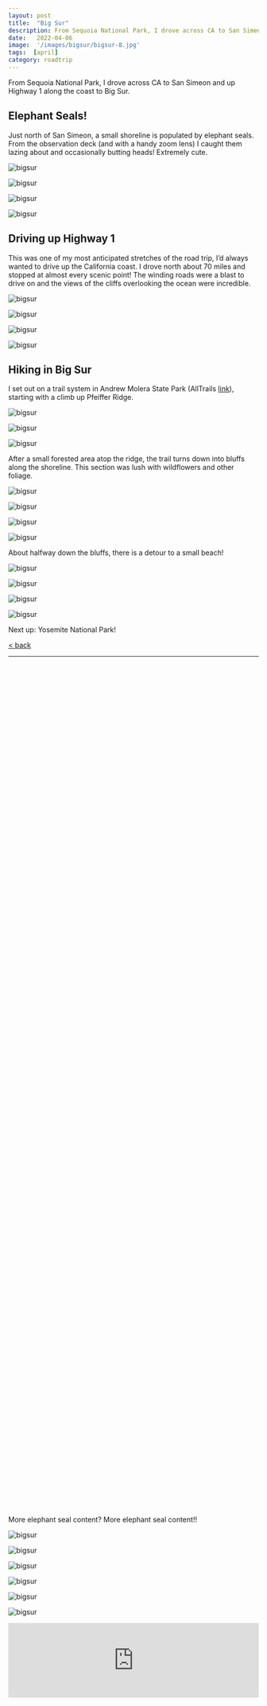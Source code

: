 ```yaml
---
layout: post
title:  "Big Sur"
description: From Sequoia National Park, I drove across CA to San Simeon and up Highway 1 along the coast to Big Sur.
date:   2022-04-06
image:  '/images/bigsur/bigsur-8.jpg'
tags:  [april]
category: roadtrip
---
```


From Sequoia National Park, I drove across CA to San Simeon and up Highway 1 along the coast to Big Sur.

## Elephant Seals!

Just north of San Simeon, a small shoreline is populated by elephant seals. From the observation deck (and with a handy zoom lens) I caught them lazing about and occasionally butting heads! Extremely cute.

![bigsur]({{site.baseurl}}/images/bigsur/bigsur-1.jpg#wide)

![bigsur]({{site.baseurl}}/images/bigsur/bigsur-2.jpg#wide)

![bigsur]({{site.baseurl}}/images/bigsur/bigsur-3.jpg#wide)

![bigsur]({{site.baseurl}}/images/bigsur/bigsur-4.jpg#wide)

## Driving up Highway 1

This was one of my most anticipated stretches of the road trip, I’d always wanted to drive up the California coast. I drove north about 70 miles and stopped at almost every scenic point! The winding roads were a blast to drive on and the views of the cliffs overlooking the ocean were incredible.

![bigsur]({{site.baseurl}}/images/bigsur/bigsur-5.jpg#wide)

![bigsur]({{site.baseurl}}/images/bigsur/bigsur-6.jpg#wide)

![bigsur]({{site.baseurl}}/images/bigsur/bigsur-7.jpg#wide)

![bigsur]({{site.baseurl}}/images/bigsur/bigsur-8.jpg#wide)

## Hiking in Big Sur

I set out on a trail system in Andrew Molera State Park (AllTrails <a href="https://www.alltrails.com/explore/trail/us/california/creamery-meadow-bluffs-panorama-and-ridge-trail-loop">link</a>), starting with a climb up Pfeiffer Ridge.

![bigsur]({{site.baseurl}}/images/bigsur/bigsur-9.jpg#wide)

![bigsur]({{site.baseurl}}/images/bigsur/bigsur-10.jpg#wide)

![bigsur]({{site.baseurl}}/images/bigsur/bigsur-11.jpg#wide)

After a small forested area atop the ridge, the trail turns down into bluffs along the shoreline. This section was lush with wildflowers and other foliage.

![bigsur]({{site.baseurl}}/images/bigsur/bigsur-12.jpg#wide)

![bigsur]({{site.baseurl}}/images/bigsur/bigsur-13.jpg#wide)

![bigsur]({{site.baseurl}}/images/bigsur/bigsur-14.jpg)

![bigsur]({{site.baseurl}}/images/bigsur/bigsur-15.jpg#wide)

About halfway down the bluffs, there is a detour to a small beach!

![bigsur]({{site.baseurl}}/images/bigsur/bigsur-16.jpg#wide)

![bigsur]({{site.baseurl}}/images/bigsur/bigsur-17.jpg#wide)

![bigsur]({{site.baseurl}}/images/bigsur/bigsur-18.jpg#wide)

![bigsur]({{site.baseurl}}/images/bigsur/bigsur-19.jpg#wide)

Next up: Yosemite National Park!

<a href="{{site.baseurl}}/roadtrip">&lt; back</a>

***

&nbsp;  
&nbsp;  
&nbsp;  
&nbsp;  
&nbsp;  
&nbsp;  
&nbsp;  
&nbsp;  
&nbsp;  
&nbsp;  
&nbsp;  
&nbsp;  
&nbsp;  
&nbsp;  
&nbsp;  
&nbsp;  
&nbsp;  
&nbsp;  
&nbsp;  
&nbsp;  
&nbsp;  
&nbsp;  
&nbsp;  
&nbsp;  
&nbsp;  
&nbsp;  
&nbsp;  
&nbsp;  
&nbsp;  
&nbsp;  
&nbsp;  
&nbsp;  
&nbsp;  
&nbsp;  
&nbsp;  
&nbsp;  
&nbsp;  
&nbsp;  
&nbsp;  
&nbsp;  
&nbsp;  
&nbsp;  
&nbsp;  
&nbsp;  
&nbsp;  
&nbsp;  
&nbsp;  
&nbsp;  
&nbsp;  
&nbsp;  
&nbsp;  
&nbsp;  
&nbsp;  
&nbsp;  
&nbsp;  
&nbsp;  
&nbsp;  
&nbsp;  
&nbsp;  
&nbsp;  
&nbsp;  
&nbsp;  
&nbsp;  
&nbsp;  
&nbsp;  
&nbsp;  
&nbsp;  
&nbsp;  
&nbsp;  
&nbsp;  
&nbsp;  
&nbsp;  
&nbsp;  
&nbsp;  
&nbsp;  
&nbsp;  
&nbsp;  
&nbsp;  
&nbsp;  
&nbsp;  
&nbsp;  
&nbsp;  
&nbsp;  
&nbsp;  
&nbsp;  
&nbsp;  
&nbsp;  
&nbsp;  
&nbsp;  
&nbsp;  
&nbsp;  
&nbsp;  
&nbsp;  
&nbsp;  
&nbsp;  
&nbsp;  
&nbsp;  
&nbsp;  
&nbsp;  
&nbsp;  

More elephant seal content? More elephant seal content!!

![bigsur]({{site.baseurl}}/images/bigsur/bigsur-20.jpg)

![bigsur]({{site.baseurl}}/images/bigsur/bigsur-21.jpg)

![bigsur]({{site.baseurl}}/images/bigsur/bigsur-22.jpg)

![bigsur]({{site.baseurl}}/images/bigsur/bigsur-23.jpg)

![bigsur]({{site.baseurl}}/images/bigsur/bigsur-24.jpg)

![bigsur]({{site.baseurl}}/images/bigsur/bigsur-25.jpg)

<p><iframe width="100%" src="https://www.youtube.com/embed/NoeFTlOCISA" title="YouTube video player" frameborder="0" allowfullscreen></iframe></p>
